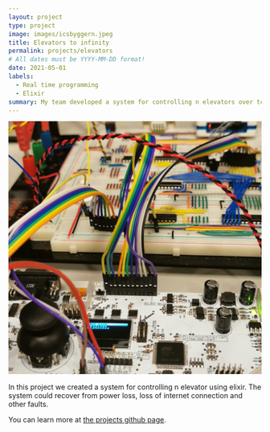 ```yaml
---
layout: project
type: project
image: images/icsbyggern.jpeg
title: Elevators to infinity
permalink: projects/elevators
# All dates must be YYYY-MM-DD format!
date: 2021-05-01
labels:
  - Real time programming
  - Elixir
summary: My team developed a system for controlling n elevators over tcp with a high level of fail safe functionality.
---
```


<img class="ui medium right floated rounded image" src="../images/icsbyggern.jpeg">

In this project we created a system for controlling n elevator using elixir. The system could recover from power loss, loss of internet connection and other faults. 

You can learn more at [the projects github page](https://github.com/lassewardenaer/TTK4145-Sanntidsprogrammering).




